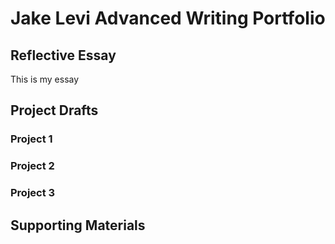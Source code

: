 # Jake Levi Advanced Writing Portfolio
## Reflective Essay
This is my essay
## Project Drafts
### Project 1
### Project 2
### Project 3
## Supporting Materials
